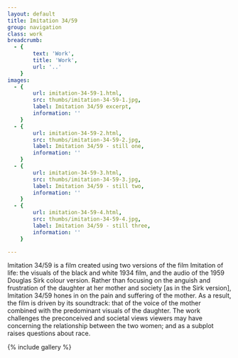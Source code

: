 ```yaml
---
layout: default
title: Imitation 34/59
group: navigation
class: work
breadcrumb:
  - {
  		text: 'Work',
  		title: 'Work',
  		url: '..'
	}
images:
  - {
		url: imitation-34-59-1.html, 
		src: thumbs/imitation-34-59-1.jpg,
		label: Imitation 34/59 excerpt,
		information: ''
	}
  - {
		url: imitation-34-59-2.html, 
		src: thumbs/imitation-34-59-2.jpg,
		label: Imitation 34/59 - still one,
		information: ''
	}
  - {
		url: imitation-34-59-3.html, 
		src: thumbs/imitation-34-59-3.jpg,
		label: Imitation 34/59 - still two,
		information: ''
	}
  - {
		url: imitation-34-59-4.html, 
		src: thumbs/imitation-34-59-4.jpg,
		label: Imitation 34/59 - still three,
		information: ''
	}

---
```


Imitation 34/59 is a film created using two versions of the film Imitation of life: the visuals of the black and white 1934 film, and the audio of the 1959 Douglas Sirk colour version. Rather than focusing on the anguish and frustration of the daughter at her mother and society [as in the Sirk version], Imitation 34/59 hones in on the pain and suffering of the mother. As a result, the film is driven by its soundtrack: that of the voice of the mother combined with the predominant visuals of the daughter. The work challenges the preconceived and societal views viewers may have concerning the relationship between the two women; and as a subplot raises questions about race.

{% include gallery %}

